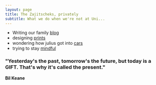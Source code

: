```yaml
---
layout: page
title: The Zajitscheks, privately
subtitle: What we do when we're not at Uni...
---
```


- Writing our family [blog](https://juliuszajitschek.wordpress.com/)
- designing [prints](https://zenzaj.teemill.com/)
- wondering how julius got into [cars](https://juliussupercars.wordpress.com/)
- trying to stay [mindful](https://zenzaj.wordpress.com/)

### "Yesterday's the past, tomorrow's the future, but today is a GIFT. That's why it's called the present."  

****Bil Keane****

